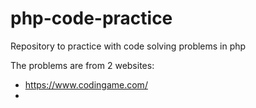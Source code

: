 # php-code-practice
Repository to practice with code solving problems in php

The problems are from 2 websites:
- https://www.codingame.com/
- 
